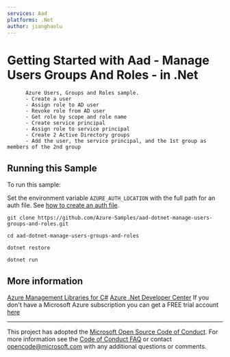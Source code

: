 ```yaml
---
services: Aad
platforms: .Net
author: jianghaolu
---
```


# Getting Started with Aad - Manage Users Groups And Roles - in .Net #

          Azure Users, Groups and Roles sample.
          - Create a user
          - Assign role to AD user
          - Revoke role from AD user
          - Get role by scope and role name
          - Create service principal
          - Assign role to service principal
          - Create 2 Active Directory groups
          - Add the user, the service principal, and the 1st group as members of the 2nd group


## Running this Sample ##

To run this sample:

Set the environment variable `AZURE_AUTH_LOCATION` with the full path for an auth file. See [how to create an auth file](https://github.com/Azure/azure-sdk-for-net/blob/Fluent/AUTH.md).

    git clone https://github.com/Azure-Samples/aad-dotnet-manage-users-groups-and-roles.git

    cd aad-dotnet-manage-users-groups-and-roles

    dotnet restore

    dotnet run

## More information ##

[Azure Management Libraries for C#](https://github.com/Azure/azure-sdk-for-net/tree/Fluent)
[Azure .Net Developer Center](https://azure.microsoft.com/en-us/develop/net/)
If you don't have a Microsoft Azure subscription you can get a FREE trial account [here](http://go.microsoft.com/fwlink/?LinkId=330212)

---

This project has adopted the [Microsoft Open Source Code of Conduct](https://opensource.microsoft.com/codeofconduct/). For more information see the [Code of Conduct FAQ](https://opensource.microsoft.com/codeofconduct/faq/) or contact [opencode@microsoft.com](mailto:opencode@microsoft.com) with any additional questions or comments.